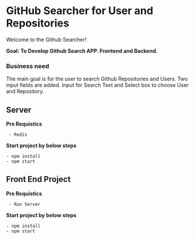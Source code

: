 # GitHub Searcher for User and Repositories

Welcome to the Github Searcher!

**Goal: To Develop Github Search APP. Frontend and Backend.**

### Business need

The main goal is for the user to search Github Repositories and Users. Two input fields are added. Input for Search Text and Select box to choose User and Repository.

## Server

**Pre Requistics**

```
 - Redis
```

**Start project by below steps**

```
- npm install
- npm start
```

## Front End Project

**Pre Requistics**

```
 - Run Server
```

**Start project by below steps**

```
- npm install
- npm start
```
